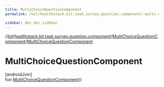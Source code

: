 ```yaml
---
title: MultiChoiceQuestionComponent
permalink: /kit/healthstack.kit.task.survey.question.component/-multi-choice-question-component/-multi-choice-question-component.html

sidebar: dev_doc_sidebar
---
```

//[kit](../../../kit.html)/[healthstack.kit.task.survey.question.component](../index.html)/[MultiChoiceQuestionComponent](index.html)/[MultiChoiceQuestionComponent](-multi-choice-question-component.html)



# MultiChoiceQuestionComponent



[androidJvm]\
fun [MultiChoiceQuestionComponent](-multi-choice-question-component.html)()




